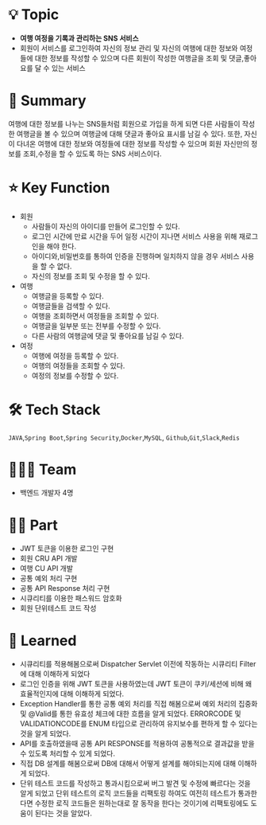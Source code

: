 # 💡 Topic

- **여행 여정을 기록과 관리하는 SNS 서비스**
- 회원이 서비스를 로그인하여 자신의 정보 관리 및 자신의 여행에 대한 정보와 여정들에 대한 정보를 작성할 수 있으며 다른 회원이 작성한 여행글을 조회 및 댓글,좋아요를 달 수 있는 서비스




# 📝 Summary

여행에 대한 정보를 나누는 SNS들처럼 회원으로 가입을 하게 되면 다른 사람들이 작성한 여행글을 볼 수 있으며 여행글에 대해 댓글과 좋아요 표시를 남길 수 있다.
또한, 자신이 다녀온 여행에 대한 정보와 여정들에 대한 정보를 작성할  수 있으며 회원 자신만의 정보를 조회,수정을 할 수 있도록 하는 SNS 서비스이다.




# ⭐️ Key Function

- 회원
    - 사람들이 자신의 아이디를 만들어 로그인할 수 있다.
    - 로그인 시간에 만료 시간을 두어 일정 시간이 지나면 서비스 사용을 위해 재로그인을 해야 한다.
    - 아이디와,비밀번호를 통하여 인증을 진행하며 일치하지 않을 경우 서비스 사용을 할 수 없다.
    - 자신의 정보를 조회 및 수정을 할 수 있다.
- 여행
    - 여행글을 등록할 수 있다.
    - 여행글들을 검색할 수 있다.
    - 여행을 조회하면서 여정들을 조회할 수 있다.
    - 여행글을 일부분 또는 전부를 수정할 수 있다.
    - 다른 사람의 여행글에 댓글 및 좋아요를 남길 수 있다.
- 여정
    - 여행에 여정을 등록할 수 있다.
    - 여행의 여정들을 조회할 수 있다.
    - 여정의 정보를 수정할 수 있다.   



# 🛠 Tech Stack

`JAVA`,`Spring Boot`,`Spring Security`,`Docker`,`MySQL`, `Github`,`Git`,`Slack`,`Redis`


# 🧑🏻‍💻 Team

- 백엔드 개발자 4명




# 🤚🏻 Part

- JWT 토큰을 이용한 로그인 구현 
- 회원 CRU API 개발
- 여행 CU API 개발
- 공통 예외 처리 구현
- 공통 API Response 처리 구현
- 시큐리티를 이용한 패스워드 암호화
- 회원 단위테스트 코드 작성

# 🤔 Learned

- 시큐리티를 적용해봄으로써 Dispatcher Servlet 이전에 작동하는 시큐리티 Filter에 대해 이해하게 되었다
- 로그인 인증을 위해 JWT 토큰을 사용하였는데 JWT 토큰이 쿠키/세션에 비해 왜 효율적인지에 대해 이해하게 되었다.
- Exception Handler를 통한 공통 예외 처리를 직접 해봄으로써 예외 처리의 집중화 및 @Valid를 통한 유효성 체크에 대한 흐름을 알게 되었다.
ERRORCODE 및 VALIDATIONCODE를 ENUM 타입으로 관리하여 유지보수를 편하게 할 수 있다는 것을 알게 되었다.
- API를 호출하였을때 공통 API RESPONSE를 적용하여 공통적으로 결과값을 받을 수 있도록 처리할 수 있게 되었다.
- 직접 DB 설계를 해봄으로써 DB에 대해서 어떻게 설계를 해야되는지에 대해 이해하게 되었다.
- 단위 테스트 코드를 작성하고 통과시킴으로써 버그 발견 및 수정에 빠르다는 것을 알게 되었고 단위 테스트의 로직 코드들을 리팩토링 하여도 여전히 테스트가 통과한다면 
수정한 로직 코드들은 원하는대로 잘 동작을 한다는 것이기에 리팩토링에도 도움이 된다는 것을 알았다.

